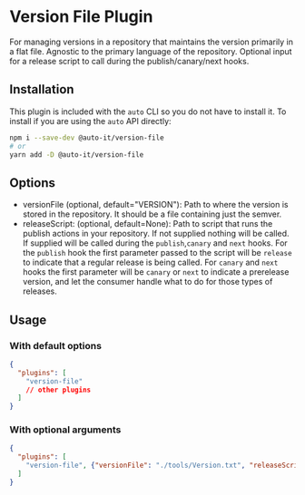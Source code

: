 # Version File Plugin

For managing versions in a repository that maintains the version primarily in a flat file.
Agnostic to the primary language of the repository. 
Optional input for a release script to call during the publish/canary/next hooks.

## Installation

This plugin is included with the `auto` CLI so you do not have to install it. To install if you are using the `auto` API directly:

```bash
npm i --save-dev @auto-it/version-file
# or
yarn add -D @auto-it/version-file
```

## Options

- versionFile (optional, default="VERSION"): Path to where the version is stored in the repository. It should be a file containing just the semver. 
- releaseScript: (optional, default=None): Path to script that runs the publish actions in your repository. If not supplied nothing will be called. If supplied will be called during the `publish`,`canary` and `next` hooks. For the `publish` hook the first parameter passed to the script will be `release` to indicate that a regular release is being called. For `canary` and `next` hooks the first parameter will be `canary` or `next` to indicate a prerelease version, and let the consumer handle what to do for those types of releases. 

## Usage

### With default options
```json
{
  "plugins": [
    "version-file"
    // other plugins
  ]
}
```
### With optional arguments
```json
{
  "plugins": [
    "version-file", {"versionFile": "./tools/Version.txt", "releaseScript":"./tools/publish.sh"}
  ]
}
